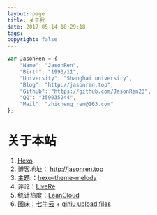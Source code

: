 ```yaml
---
layout: page
title: 关于我
date: 2017-05-14 18:29:18
tags:
copyright: false
---
```


```javascript
var JasonRen = {
    "Name": "JasonRen",
    "Birth": "1993/11",
    "University": "Shanghai university",
    "Blog": "http://jasonren.top",
    "Github": "https://github.com/JasonRen23",
    "QQ": "359035244",
    "Mail": "zhicheng_ren@163.com"
};
```

# 关于本站

1. [Hexo](https://hexo.io/)
2. 博客地址： http://jasonren.top
3. 主题:：[hexo-theme-melody](https://github.com/Molunerfinn/hexo-theme-melody)
4. 评论：[LiveRe](https://livere.com)
5. 统计热度：[LeanCloud](https://leancloud.cn/dashboard)
6. 图床：[七牛云](https://portal.qiniu.com/) + [qiniu upload files](https://chrome.google.com/webstore/detail/qiniu-upload-files/emmfkgdgapbjphdolealbojmcmnphdcc?utm_source=chrome-ntp-icon)